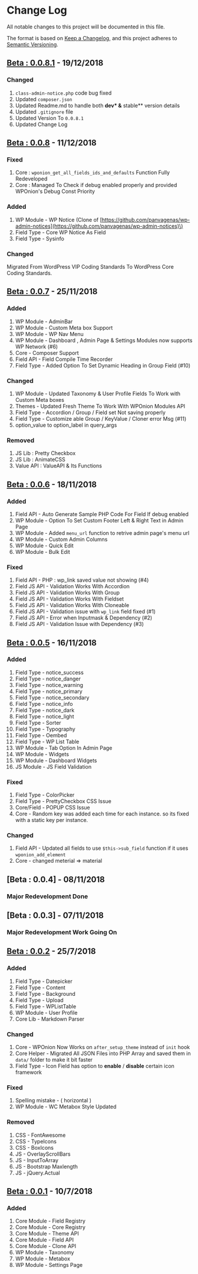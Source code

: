 # Change Log

All notable changes to this project will be documented in this file.

The format is based on [Keep a Changelog](https://keepachangelog.com/en/1.0.0/), and this project adheres to [Semantic Versioning](https://semver.org/spec/v2.0.0.html).

## [Beta : 0.0.8.1](https://github.com/wponion/wponion/releases/tag/0.0.8.1) - 19/12/2018

### Changed

1. `class-admin-notice.php` code bug fixed
2. Updated `composer.json`
3. Updated Readme.md to handle both **dev\* &** stable\*\* version details
4. Updated `.gitignore` file
5. Updated Version To `0.0.8.1`
6. Updated Change Log

## [Beta : 0.0.8](https://github.com/wponion/wponion/releases/tag/0.0.8) - 11/12/2018

### Fixed

1. Core : `wponion_get_all_fields_ids_and_defaults` Function Fully Redeveloped
2. Core : Managed To Check if debug enabled properly and provided WPOnion's Debug Const Priority

### Added

1. WP Module  - WP Notice \(Clone of [https://github.com/panvagenas/wp-admin-notices](https://github.com/panvagenas/wp-admin-notices)\)
2. Field Type - Core WP Notice As Field
3. Field Type - Sysinfo

### Changed

Migrated From WordPress VIP Coding Standards To WordPress Core Coding Standards.

## [Beta : 0.0.7](https://github.com/wponion/wponion/releases/tag/0.0.7) - 25/11/2018

### Added

1. WP Module  - AdminBar
2. WP Module  - Custom Meta box Support
3. WP Module  - WP Nav Menu
4. WP Module  - Dashboard , Admin Page & Settings Modules now supports WP Network \(\#6\)
5. Core       - Composer Support
6. Field API  - Field Compile Time Recorder
7. Field Type - Added Option To Set Dynamic Heading in Group Field \(\#10\)

### Changed

1. WP Module - Updated Taxonomy & User Profile Fields To Work with Custom Meta boxes
2. Themes - Updated Fresh Theme To Work With WPOnion Modules API
3. Field Type - Accordion / Group / Field set Not saving properly
4. Field Type - Customize able Group / KeyValue / Cloner error Msg \(\#11\)
5. option\_value to option\_label in query\_args

### Removed

1. JS Lib : Pretty Checkbox
2. JS Lib : AnimateCSS
3. Value API : ValueAPI & Its Functions

## [Beta : 0.0.6](https://github.com/wponion/wponion/releases/tag/0.0.6) - 18/11/2018

### Added

1. Field API - Auto Generate Sample PHP Code For Field If debug enabled
2. WP Module - Option To Set Custom Footer Left & Right Text in Admin Page 
3. WP Module - Added `menu_url` function to retrive admin page's menu url
4. WP Module - Custom Admin Columns
5. WP Module - Quick Edit
6. WP Module - Bulk Edit

### Fixed

1. Field API - PHP : wp\_link saved value not showing \(\#4\)
2. Field JS API - Validation  Works With Accordion
3. Field JS API - Validation  Works With Group
4. Field JS API - Validation  Works With Fieldset
5. Field JS API - Validation  Works With Cloneable
6. Field JS API - Validation issue with `wp_link` field fixed \(\#1\)
7. Field JS API - Error when Inputmask & Dependency \(\#2\)
8. Field JS API - Validation Issue with Dependency \(\#3\)

## [Beta : 0.0.5](https://github.com/wponion/wponion/releases/tag/0.0.5) - 16/11/2018

### Added

1. Field Type - notice\_success
2. Field Type - notice\_danger
3. Field Type - notice\_warning
4. Field Type - notice\_primary
5. Field Type - notice\_secondary
6. Field Type - notice\_info
7. Field Type - notice\_dark
8. Field Type - notice\_light
9. Field Type - Sorter
10. Field Type - Typography
11. Field Type - Oembed
12. Field Type - WP List Table
13. WP Module - Tab Option In Admin Page
14. WP Module - Widgets
15. WP Module - Dashboard Widgets
16. JS Module - JS Field Validation

### Fixed

1. Field Type  - ColorPicker
2. Field Type  - PrettyCheckbox CSS Issue
3. Core/Field - POPUP CSS Issue
4. Core       - Random key was added each time for each instance. so its fixed with a static key per instance.

### Changed

1. Field API - Updated all fields to use `$this->sub_field` function if it uses `wponion_add_element`
2. Core      - changed meterial =&gt; material

## \[Beta : 0.0.4\] - 08/11/2018

### Major Redevelopment Done

## \[Beta : 0.0.3\] - 07/11/2018

### Major Redevelopment Work Going On

## [Beta : 0.0.2](https://github.com/wponion/wponion/releases/tag/Beta2) - 25/7/2018

### Added

1. Field Type - Datepicker
2. Field Type - Content
3. Field Type - Background
4. Field Type - Upload
5. Field Type - WPListTable
6. WP Module - User Profile
7. Core Lib  - Markdown Parser

### Changed

1. Core         - WPOnion Now Works on `after_setup_theme` instead of `init` hook
2. Core Helper  - Migrated All JSON Files into PHP Array and saved them in `data/` folder to make it bit faster
3. Field Type    - Icon Field has option to **enable** / **disable** certain icon framework

### Fixed

1. Spelling mistake - \( horizontal \)
2. WP Module        - WC Metabox Style Updated

### Removed

1. CSS - FontAwesome
2. CSS - TypeIcons
3. CSS - BoxIcons
4. JS  - OverlayScrollBars
5. JS  - InputToArray
6. JS  - Bootstrap Maxlength
7. JS  - jQuery.Actual

## [Beta : 0.0.1](https://github.com/wponion/wponion/releases/tag/121010072018) - 10/7/2018

### Added

1. Core Module -  Field Registry
2. Core Module -  Core Registry
3. Core Module -  Theme API
4. Core Module -  Field API
5. Core Module -  Clone API
6. WP Module   -  Taxonomy
7. WP Module   -  Metabox
8. WP Module   -  Settings Page

